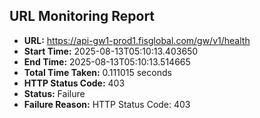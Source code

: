 ## URL Monitoring Report

- **URL:** https://api-gw1-prod1.fisglobal.com/gw/v1/health
- **Start Time:** 2025-08-13T05:10:13.403650
- **End Time:** 2025-08-13T05:10:13.514665
- **Total Time Taken:** 0.111015 seconds
- **HTTP Status Code:** 403
- **Status:** Failure
- **Failure Reason:** HTTP Status Code: 403
